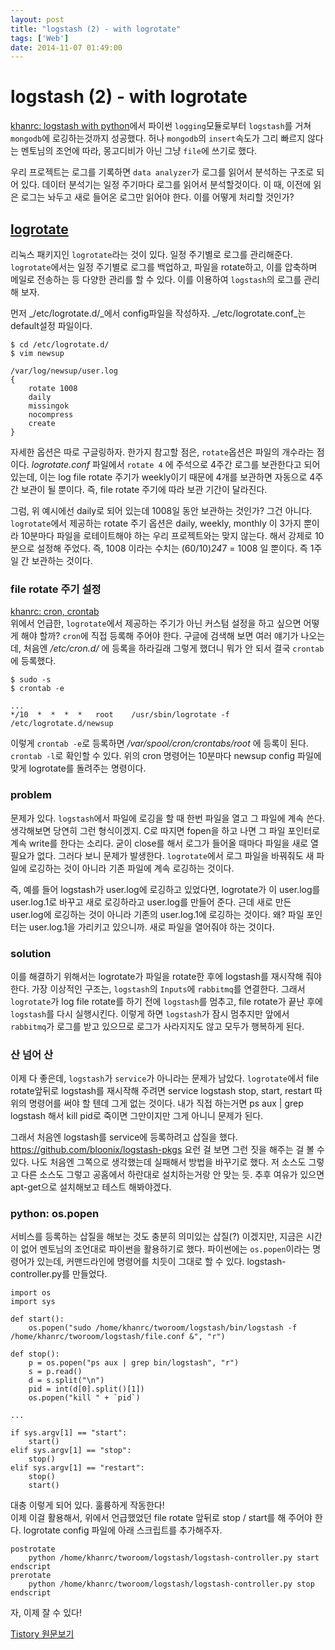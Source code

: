 ```yaml
---
layout: post
title: "logstash (2) - with logrotate"
tags: ['Web']
date: 2014-11-07 01:49:00
---
```

# logstash (2) - with logrotate

[khanrc: logstash with python](http://khanrc.tistory.com/entry/logstash-with-python)에서 파이썬 `logging`모듈로부터 `logstash`를 거쳐 `mongodb`에 로깅하는것까지 성공했다. 허나 `mongodb`의 `insert`속도가 그리 빠르지 않다는 멘토님의 조언에 따라, 몽고디비가 아닌 그냥 `file`에 쓰기로 했다. 

우리 프로젝트는 로그를 기록하면 `data analyzer`가 로그를 읽어서 분석하는 구조로 되어 있다. 데이터 분석기는 일정 주기마다 로그를 읽어서 분석할것이다. 이 때, 이전에 읽은 로그는 놔두고 새로 들어온 로그만 읽어야 한다. 이를 어떻게 처리할 것인가?

## [logrotate](http://linuxcommand.org/man_pages/logrotate8.html)

리눅스 패키지인 `logrotate`라는 것이 있다. 일정 주기별로 로그를 관리해준다. `logrotate`에서는 일정 주기별로 로그를 백업하고, 파일을 rotate하고, 이를 압축하며 메일로 전송하는 등 다양한 관리를 할 수 있다. 이를 이용하여 `logstash`의 로그를 관리해 보자.

먼저 _/etc/logrotate.d/_에서 config파일을 작성하자. _/etc/logrotate.conf_는 default설정 파일이다.
    
    
    $ cd /etc/logrotate.d/
    $ vim newsup
    
    /var/log/newsup/user.log
    {
        rotate 1008
        daily
        missingok
        nocompress
        create
    }
    

자세한 옵션은 따로 구글링하자. 한가지 참고할 점은, `rotate`옵션은 파일의 개수라는 점이다. _logrotate.conf_ 파일에서 `rotate 4` 에 주석으로 4주간 로그를 보관한다고 되어 있는데, 이는 log file rotate 주기가 weekly이기 때문에 4개를 보관하면 자동으로 4주간 보관이 될 뿐이다. 즉, file rotate 주기에 따라 보관 기간이 달라진다. 

그럼, 위 예시에선 daily로 되어 있는데 1008일 동안 보관하는 것인가? 그건 아니다. `logrotate`에서 제공하는 rotate 주기 옵션은 daily, weekly, monthly 이 3가지 뿐이라 10분마다 파일을 로테이트해야 하는 우리 프로젝트와는 맞지 않는다. 해서 강제로 10분으로 설정해 주었다. 즉, 1008 이라는 수치는 (60/10)*24*7 = 1008 일 뿐이다. 즉 1주일 간 보관하는 것이다.

### file rotate 주기 설정

[khanrc: cron, crontab](http://khanrc.tistory.com/entry/cron-crontab%EC%9D%98-%EA%B0%9C%EB%85%90)  
위에서 언급한, `logrotate`에서 제공하는 주기가 아닌 커스텀 설정을 하고 싶으면 어떻게 해야 할까? `cron`에 직접 등록해 주어야 한다. 구글에 검색해 보면 여러 얘기가 나오는데, 처음엔 _/etc/cron.d/_ 에 등록을 하라길래 그렇게 했더니 뭐가 안 되서 결국 `crontab`에 등록했다. 
    
    
    $ sudo -s
    $ crontab -e
    
    ...
    */10  *  *  *  *   root    /usr/sbin/logrotate -f /etc/logrotate.d/newsup
    

이렇게 `crontab -e`로 등록하면 _/var/spool/cron/crontabs/root_ 에 등록이 된다. `crontab -l`로 확인할 수 있다. 위의 cron 명령어는 10분마다 newsup config 파일에 맞게 logrotate를 돌려주는 명령이다.

### problem

문제가 있다. `logstash`에서 파일에 로깅을 할 때 한번 파일을 열고 그 파일에 계속 쓴다. 생각해보면 당연히 그런 형식이겠지. C로 따지면 fopen을 하고 나면 그 파일 포인터로 계속 write를 한다는 소리다. 굳이 close를 해서 로그가 들어올 때마다 파일을 새로 열 필요가 없다. 그러다 보니 문제가 발생한다. `logrotate`에서 로그 파일을 바꿔줘도 새 파일에 로깅하는 것이 아니라 기존 파일에 계속 로깅하는 것이다. 

즉, 예를 들어 logstash가 user.log에 로깅하고 있었다면, logrotate가 이 user.log를 user.log.1로 바꾸고 새로 로깅하라고 user.log를 만들어 준다. 근데 새로 만든 user.log에 로깅하는 것이 아니라 기존의 user.log.1에 로깅하는 것이다. 왜? 파일 포인터는 user.log.1을 가리키고 있으니까. 새로 파일을 열어줘야 하는 것이다.

### solution

이를 해결하기 위해서는 logrotate가 파일을 rotate한 후에 logstash를 재시작해 줘야 한다. 가장 이상적인 구조는, `logstash`의 `Inputs`에 `rabbitmq`를 연결한다. 그래서 `logrotate`가 log file rotate를 하기 전에 `logstash`를 멈추고, file rotate가 끝난 후에 `logstash`를 다시 실행시킨다. 이렇게 하면 `logstash`가 잠시 멈추지만 앞에서 `rabbitmq`가 로그를 받고 있으므로 로그가 사라지지도 않고 모두가 행복하게 된다.

### 산 넘어 산

이제 다 좋은데, `logstash`가 `service`가 아니라는 문제가 남았다. `logrotate`에서 file rotate앞뒤로 logstash를 재시작해 주려면 service logstash stop, start, restart 따위의 명령어를 써야 할 텐데 그게 없는 것이다. 내가 직접 하는거면 ps aux | grep logstash 해서 kill pid로 죽이면 그만이지만 그게 아니니 문제가 된다. 

그래서 처음엔 logstash를 service에 등록하려고 삽질을 했다. <https://github.com/bloonix/logstash-pkgs> 요런 걸 보면 그런 짓을 해주는 걸 볼 수 있다. 나도 처음엔 그쪽으로 생각했는데 실패해서 방법을 바꾸기로 했다. 저 소스도 그렇고 다른 소스도 그렇고 공홈에서 하란대로 설치하는거랑 안 맞는 듯. 추후 여유가 있으면 apt-get으로 설치해보고 테스트 해봐야겠다.

### python: os.popen

서비스를 등록하는 삽질을 해보는 것도 충분히 의미있는 삽질(?) 이겠지만, 지금은 시간이 없어 멘토님의 조언대로 파이썬을 활용하기로 했다. 파이썬에는 `os.popen`이라는 명령어가 있는데, 커맨드라인에 명령어를 치듯이 그대로 할 수 있다. logstash-controller.py를 만들었다.
    
    
    import os
    import sys
    
    def start():
        os.popen("sudo /home/khanrc/tworoom/logstash/bin/logstash -f /home/khanrc/tworoom/logstash/file.conf &", "r")
    
    def stop():
        p = os.popen("ps aux | grep bin/logstash", "r")
        s = p.read()
        d = s.split("\n")
        pid = int(d[0].split()[1])
        os.popen("kill " + `pid`)
    
    ...
    
    if sys.argv[1] == "start":
        start()
    elif sys.argv[1] == "stop":
        stop()
    elif sys.argv[1] == "restart":
        stop()
        start()
    

대충 이렇게 되어 있다. 훌륭하게 작동한다!  
이제 이걸 활용해서, 위에서 언급했었던 file rotate 앞뒤로 stop / start를 해 주어야 한다. logrotate config 파일에 아래 스크립트를 추가해주자.
    
    
    postrotate
        python /home/khanrc/tworoom/logstash/logstash-controller.py start
    endscript
    prerotate
        python /home/khanrc/tworoom/logstash/logstash-controller.py stop
    endscript
    

자, 이제 잘 수 있다!


[Tistory 원문보기](http://khanrc.tistory.com/68)
